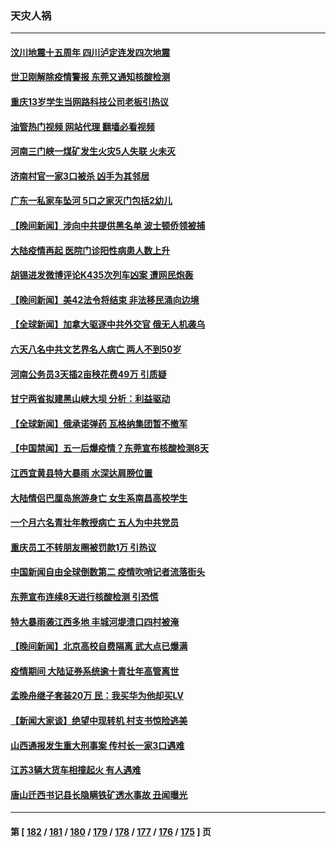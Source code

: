 ### 天灾人祸
---
#### [汶川地震十五周年 四川泸定连发四次地震](../../pages/ncid280/n13994400.md?05121645) 
#### [世卫刚解除疫情警报 东莞又通知核酸检测](../../pages/ncid280/n13994152.md?05121645) 
#### [重庆13岁学生当网路科技公司老板引热议](../../pages/ncid280/n13993817.md?05121645) 
#### [油管热门视频 网站代理 翻墙必看视频](http://138.2.39.72:81/youtube.html?epic-marker?05121645)
#### [河南三门峡一煤矿发生火灾5人失联 火未灭](../../pages/ncid280/n13993685.md?05121645) 
#### [济南村官一家3口被杀 凶手为其邻居](../../pages/ncid280/n13993789.md?05121645) 
#### [广东一私家车坠河 5口之家灭门包括2幼儿](../../pages/ncid280/n13993691.md?05121645) 
#### [【晚间新闻】涉向中共提供黑名单 波士顿侨领被捕](../../pages/ncid280/n13993670.md?05121645) 
#### [大陆疫情再起 医院门诊阳性病患人数上升](../../pages/ncid280/n13993011.md?05121645) 
#### [胡锡进发微博评论K435次列车凶案 遭网民炮轰](../../pages/ncid280/n13992343.md?05121645) 
#### [【晚间新闻】美42法令将结束 非法移民涌向边境](../../pages/ncid280/n13992015.md?05121645) 
#### [【全球新闻】加拿大驱逐中共外交官 俄无人机袭乌](../../pages/ncid280/n13992013.md?05121645) 
#### [六天八名中共文艺界名人病亡 两人不到50岁](../../pages/ncid280/n13991657.md?05121645) 
#### [河南公务员3天插2亩秧花费49万 引质疑](../../pages/ncid280/n13991468.md?05121645) 
#### [甘宁两省拟建黑山峡大坝 分析：利益驱动](../../pages/ncid280/n13991263.md?05121645) 
#### [【全球新闻】俄承诺弹药 瓦格纳集团暂不撤军](../../pages/ncid280/n13991152.md?05121645) 
#### [【中国禁闻】五一后爆疫情？东莞宣布核酸检测8天](../../pages/ncid280/n13991151.md?05121645) 
#### [江西宜黄县特大暴雨 水深达肩膀位置](../../pages/ncid280/n13990291.md?05121645) 
#### [大陆情侣巴厘岛旅游身亡 女生系南昌高校学生](../../pages/ncid280/n13990115.md?05121645) 
#### [一个月六名青壮年教授病亡 五人为中共党员](../../pages/ncid280/n13990108.md?05121645) 
#### [重庆员工不转朋友圈被罚款1万 引热议](../../pages/ncid280/n13990047.md?05121645) 
#### [中国新闻自由全球倒数第二 疫情吹哨记者流落街头](../../pages/ncid280/n13990017.md?05121645) 
#### [东莞宣布连续8天进行核酸检测 引恐慌](../../pages/ncid280/n13989974.md?05121645) 
#### [特大暴雨袭江西多地 丰城河堤溃口四村被淹](../../pages/ncid280/n13989530.md?05121645) 
#### [【晚间新闻】北京高校自费隔离 武大点已爆满](../../pages/ncid280/n13989521.md?05121645) 
#### [疫情期间 大陆证券系统逾十青壮年高管离世](../../pages/ncid280/n13989125.md?05121645) 
#### [孟晚舟继子套装20万 民：我买华为他却买LV](../../pages/ncid280/n13988992.md?05121645) 
#### [【新闻大家谈】绝望中现转机 村支书惊险逃美](../../pages/ncid280/n13988996.md?05121645) 
#### [山西通报发生重大刑事案 传村长一家3口遇难](../../pages/ncid280/n13988956.md?05121645) 
#### [江苏3辆大货车相撞起火 有人遇难](../../pages/ncid280/n13988530.md?05121645) 
#### [唐山迁西书记县长隐瞒铁矿透水事故 丑闻曝光](../../pages/ncid280/n13988327.md?05121645) 

---
#### 第 [ [182](./182.md?05121645) / [181](./181.md?05121645) / [180](./180.md?05121645) / [179](./179.md?05121645) / [178](./178.md?05121645) / [177](./177.md?05121645) / [176](./176.md?05121645) / [175](./175.md?05121645) ] 页
